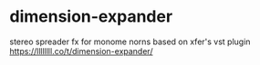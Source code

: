 # dimension-expander
stereo spreader fx for monome norns based on xfer's vst plugin
https://llllllll.co/t/dimension-expander/
